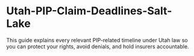 # Utah-PIP-Claim-Deadlines-Salt-Lake
This guide explains every relevant PIP-related timeline under Utah law so you can protect your rights, avoid denials, and hold insurers accountable.
